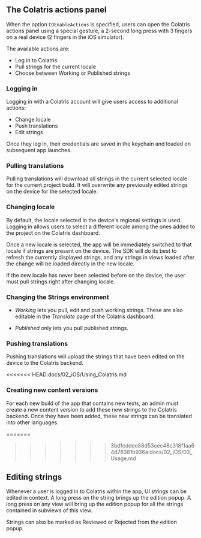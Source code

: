 ## The Colatris actions panel

When the option `COEnableActions` is specified, users can open the Colatris actions panel using a special gesture, a 2-second long press with 3 fingers on a real device (2 fingers in the iOS simulator).


The available actions are:

* Log in to Colatris
* Pull strings for the current locale
* Choose between Working or Published strings

### Logging in

Logging in with a Colatris account will give users access to additional actions:

* Change locale
* Push translations
* Edit strings


Once they log in, their credentials are saved in the keychain and loaded on subsequent app launches.


### Pulling translations

Pulling translations will download all strings in the current selected locale for the current project build. It will overwrite any previously edited strings on the device for the selected locale.


### Changing locale

By default, the locale selected in the device's regional settings is used. Logging in allows users to select a different locale among the ones added to the project on the Colatris dashboard. 


Once a new locale is selected, the app will be immediately switched to that locale if strings are present on the device. The SDK will do its best to refresh the currently displayed strings, and any strings in views loaded after the change will be loaded directly in the new locale.


If the new locale has never been selected before on the device, the user must pull strings right after changing locale.

### Changing the Strings environment

* _Working_ lets you pull, edit and push working strings. These are also editable in the _Translate_ page of the Colatris dashboard. 

* _Published_ only lets you pull published strings.

### Pushing translations

Pushing translations will upload the strings that have been edited on the device to the Colatris backend. 


<<<<<<< HEAD:docs/02_iOS/Using_Colatris.md
### Creating new content versions

For each new build of the app that contains new texts, an admin must create a new content version to add these new strings to the Colatris backend. Once they have been added, these new strings can be translated into other languages.

=======
>>>>>>> 3bdfcddee88d53cec48c318f1aa64d78381b936a:docs/02_iOS/03_Usage.md
## Editing strings

Whenever a user is logged in to Colatris within the app, UI strings can be edited in context. A long press on the string brings up the edition popup. A long press on any view will bring up the edition popup for all the strings contained in subviews of this view.

Strings can also be marked as Reviewed or Rejected from the edition popup.


